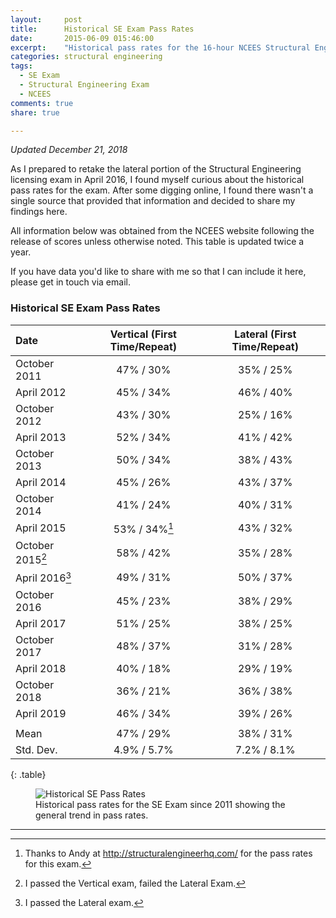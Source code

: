 ```yaml
---
layout:     post
title:      Historical SE Exam Pass Rates
date:       2015-06-09 015:46:00
excerpt:    "Historical pass rates for the 16-hour NCEES Structural Engineering (SE) licensing exam."
categories: structural engineering
tags:
  - SE Exam
  - Structural Engineering Exam
  - NCEES
comments: true
share: true

---
```


_Updated December 21, 2018_

As I prepared to retake the lateral portion of the Structural Engineering licensing exam in April 2016, I found myself curious about the historical pass rates for the exam. After some digging online, I found there wasn't a single source that provided that information and decided to share my findings here.

All information below was obtained from the NCEES website following the release of scores unless otherwise noted. This table is updated twice a year.

If you have data you'd like to share with me so that I can include it here, please get in touch via email.

### Historical SE Exam Pass Rates

| Date | Vertical (First Time/Repeat) | Lateral (First Time/Repeat) |
|:--------|:-------:|:--------:|
| October 2011   | 47% / 30%   | 35% / 25%  |
| April 2012   | 45% / 34%   | 46% / 40%   |
| October 2012   | 43% / 30% | 25% / 16%   |  
| April 2013   |  52% / 34%   | 41% / 42%   |
| October 2013   | 50% / 34% | 38% / 43%   |  
| April 2014   |  45% / 26%   | 43% / 37%   |
| October 2014   | 41% / 24% | 40% / 31%   |  
| April 2015   |  53% / 34%[^1]   | 43% / 32%   |
| October 2015[^2]   | 58% / 42% | 35% / 28%   |  
| April 2016[^3]   |  49% / 31%  | 50% / 37%   |
| October 2016   | 45% / 23% | 38% / 29%   |  
| April 2017   |  51% / 25%   | 38% / 25%   |
| October 2017   | 48% / 37% | 31% / 28%   |  
| April 2018   |  40% / 18%   | 29% / 19%   |
| October 2018   |  36% / 21%   | 36% / 38%   |
| April 2019   |    46% / 34%   | 39% / 26%  |
|              |             |             |
| Mean         | 47% / 29%   | 38% / 31%   |
| Std. Dev.    | 4.9% / 5.7% | 7.2% / 8.1% |
{: .table}

<figure>
  <img src="{{ site.url }}/images/SEPass.PNG" alt="Historical SE Pass Rates">
	<figcaption>Historical pass rates for the SE Exam since 2011 showing the general trend in pass rates.</figcaption>
</figure>


---
[^1]: Thanks to Andy at http://structuralengineerhq.com/ for the pass rates for this exam.
[^2]: I passed the Vertical exam, failed the Lateral Exam.
[^3]: I passed the Lateral exam.

